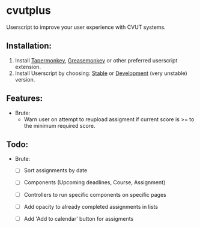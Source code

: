 
# cvutplus

Userscript to improve your user experience with CVUT systems.


## Installation:

1. Install [Tapermonkey](https://www.tampermonkey.net/), [Greasemonkey](https://www.greasespot.net/) or other preferred userscript extension.
2. Install Userscript by choosing: [Stable](https://github.com/QuentinCaffeino/cvutplus/raw/master/dist/cvutplus.user.js) or [Development](https://github.com/QuentinCaffeino/cvutplus/raw/develop/dist/cvutplus.user.js) (very unstable) version.


## Features:

- Brute:
  - Warn user on attempt to reupload assigment if current score is >= to the minimum required score.


## Todo:

- Brute:
  - [ ] Sort assignments by date
  - [ ] Components (Upcoming deadlines, Course, Assignment)
  - [ ] Controllers to run specific components on specific pages
  - [ ] Add opacity to already completed assignments in lists
  - [ ] Add 'Add to calendar' button for assigments

